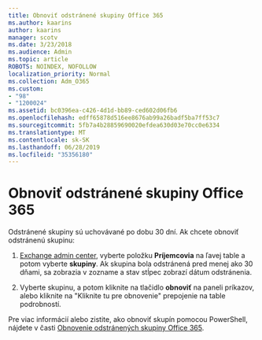 ```yaml
---
title: Obnoviť odstránené skupiny Office 365
ms.author: kaarins
author: kaarins
manager: scotv
ms.date: 3/23/2018
ms.audience: Admin
ms.topic: article
ROBOTS: NOINDEX, NOFOLLOW
localization_priority: Normal
ms.collection: Adm_O365
ms.custom:
- "98"
- "1200024"
ms.assetid: bc0396ea-c426-4d1d-bb89-ced602d06fb6
ms.openlocfilehash: edff65878d516ee8676ab99a26badf5ba7ff53c7
ms.sourcegitcommit: 5fb7a4b28859690020efdea630d03e70cc0e6334
ms.translationtype: MT
ms.contentlocale: sk-SK
ms.lasthandoff: 06/28/2019
ms.locfileid: "35356180"
---
```

# <a name="restore-a-deleted-office-365-group"></a>Obnoviť odstránené skupiny Office 365

Odstránené skupiny sú uchovávané po dobu 30 dní. Ak chcete obnoviť odstránenú skupinu:
  
1. [Exchange admin center](https://outlook.office365.com/ecp/), vyberte položku **Príjemcovia** na ľavej table a potom vyberte **skupiny**. Ak skupina bola odstránená pred menej ako 30 dňami, sa zobrazia v zozname a stav stĺpec zobrazí dátum odstránenia.

2. Vyberte skupinu, a potom kliknite na tlačidlo **obnoviť** na paneli príkazov, alebo kliknite na "Kliknite tu pre obnovenie" prepojenie na table podrobností.

Pre viac informácií alebo zistite, ako obnoviť skupín pomocou PowerShell, nájdete v časti [Obnovenie odstránených skupiny Office 365](https://go.microsoft.com/fwlink/?linkid=867802).
  